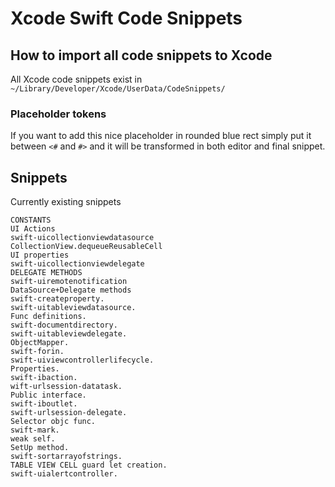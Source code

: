 # Xcode Swift Code Snippets

## How to import all code snippets to Xcode
All Xcode code snippets exist in `~/Library/Developer/Xcode/UserData/CodeSnippets/`

### Placeholder tokens
If you want to add this nice placeholder in rounded blue rect simply put it between `<#` and `#>` and it will be transformed in both editor and final snippet.

## Snippets
Currently existing snippets

```
CONSTANTS
UI Actions				
swift-uicollectionviewdatasource
CollectionView.dequeueReusableCell
UI properties
swift-uicollectionviewdelegate
DELEGATE METHODS			
swift-uiremotenotification
DataSource+Delegate methods		
swift-createproperty.		
swift-uitableviewdatasource.
Func definitions.			
swift-documentdirectory.		
swift-uitableviewdelegate.
ObjectMapper.			
swift-forin.				
swift-uiviewcontrollerlifecycle.
Properties.				
swift-ibaction.			
wift-urlsession-datatask.
Public interface.			
swift-iboutlet.			
swift-urlsession-delegate.
Selector objc func.			
swift-mark.				
weak self.
SetUp method.			
swift-sortarrayofstrings.
TABLE VIEW CELL guard let creation.	
swift-uialertcontroller.
```
